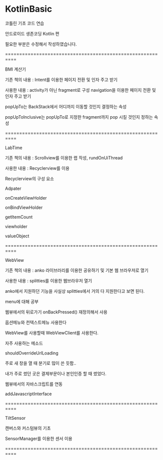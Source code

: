 # KotlinBasic
코틀린 기초 코드 연습

안드로이드 생존코딩 Kotlin 편 

필요한 부분은 수정해서 작성하였습니다.

==========================================================

BMI 계산기

기존 책의 내용 : Intent를 이용한 페이지 전환 및 인자 주고 받기

사용한 내용 : activity가 아닌 fragment로 구성 navigation을 이용한 페이지 전환 및 인자 주고 받기

popUpTo는 BackStack에서 어디까지 이동할 것인지 결정하는 속성

popUpToInclusive는 popUpTo로 지정한 fragment까지 pop 시킬 것인지 정하는 속성

==========================================================

LabTime

기존 책의 내용 : Scrollview를 이용한 랩 작성, rundOnUiThread

사용한 내용 : Recyclerview를 이용

Recyclerview의 구성 요소

Adpater

onCreateViewHolder

onBindViewHolder

getItemCount

viewholder

valueObject 

==========================================================

WebView

기존 책의 내용 : anko 라이브러리를 이용한 공유하기 및 기본 웹 브라우저로 열기

사용한 내용 : splitties를 이용한 웹브라우저 열기

anko에서 지원하던 기능을 사실상 splitties에서 거의 다 지원한다고 보면 된다.

menu에 대해 공부

웹뷰에서의 뒤로가기 onBackPressed() 재정의해서 사용

옵션메뉴와 컨텍스트메뉴 사용한다

WebView를 사용할때 WebViewClient를 사용한다.

자주 사용하는 메소드

shouldOverrideUrlLoading

주로 새 창을 열 때 분기로 많이 쓴 듯함..

내가 주로 썼던 곳은 결제부문이나 본인인증 할 때 썼었다.

웹뷰에서의 자바스크립트를 연동

addJavascriptInterface

==========================================================

TiltSensor

캔버스와 커스텀뷰의 기초

SensorManager를 이용한 센서 이용

==========================================================